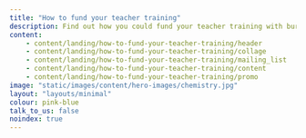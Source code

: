 ```yaml
---
title: "How to fund your teacher training"
description: Find out how you could fund your teacher training with bursaries and scholarships available up to £30k, depending on the subject you're training to teach.
content:
    - content/landing/how-to-fund-your-teacher-training/header
    - content/landing/how-to-fund-your-teacher-training/collage
    - content/landing/how-to-fund-your-teacher-training/mailing_list
    - content/landing/how-to-fund-your-teacher-training/content
    - content/landing/how-to-fund-your-teacher-training/promo
image: "static/images/content/hero-images/chemistry.jpg"
layout: "layouts/minimal"
colour: pink-blue
talk_to_us: false
noindex: true
---
```


